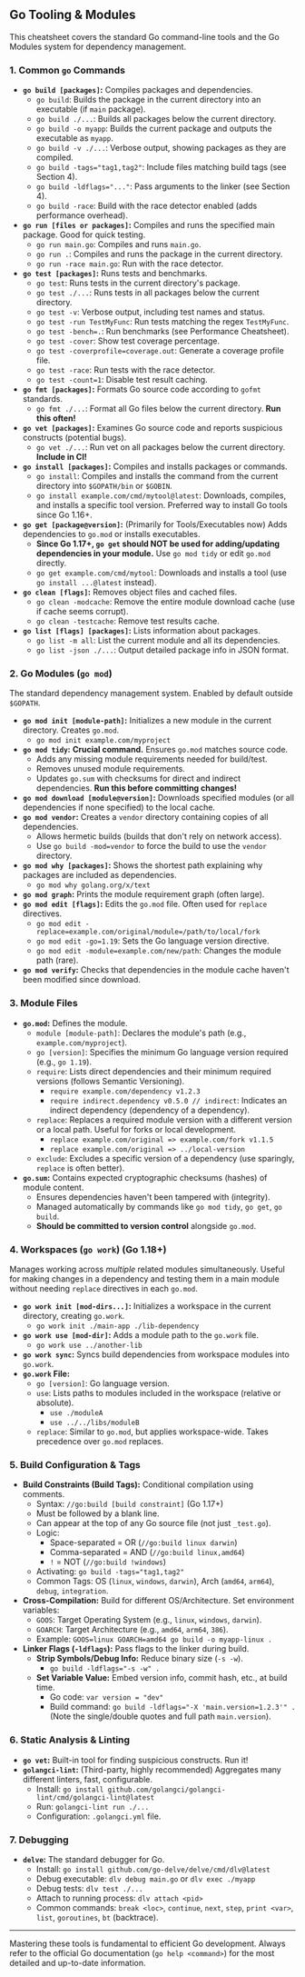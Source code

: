 ## Go Tooling & Modules

This cheatsheet covers the standard Go command-line tools and the Go Modules system for dependency management.

### 1. Common `go` Commands

*   **`go build [packages]`:** Compiles packages and dependencies.
    *   `go build`: Builds the package in the current directory into an executable (if `main` package).
    *   `go build ./...`: Builds all packages below the current directory.
    *   `go build -o myapp`: Builds the current package and outputs the executable as `myapp`.
    *   `go build -v ./...`: Verbose output, showing packages as they are compiled.
    *   `go build -tags="tag1,tag2"`: Include files matching build tags (see Section 4).
    *   `go build -ldflags="..."`: Pass arguments to the linker (see Section 4).
    *   `go build -race`: Build with the race detector enabled (adds performance overhead).
*   **`go run [files or packages]`:** Compiles and runs the specified main package. Good for quick testing.
    *   `go run main.go`: Compiles and runs `main.go`.
    *   `go run .`: Compiles and runs the package in the current directory.
    *   `go run -race main.go`: Run with the race detector.
*   **`go test [packages]`:** Runs tests and benchmarks.
    *   `go test`: Runs tests in the current directory's package.
    *   `go test ./...`: Runs tests in all packages below the current directory.
    *   `go test -v`: Verbose output, including test names and status.
    *   `go test -run TestMyFunc`: Run tests matching the regex `TestMyFunc`.
    *   `go test -bench=.`: Run benchmarks (see Performance Cheatsheet).
    *   `go test -cover`: Show test coverage percentage.
    *   `go test -coverprofile=coverage.out`: Generate a coverage profile file.
    *   `go test -race`: Run tests with the race detector.
    *   `go test -count=1`: Disable test result caching.
*   **`go fmt [packages]`:** Formats Go source code according to `gofmt` standards.
    *   `go fmt ./...`: Format all Go files below the current directory. **Run this often!**
*   **`go vet [packages]`:** Examines Go source code and reports suspicious constructs (potential bugs).
    *   `go vet ./...`: Run vet on all packages below the current directory. **Include in CI!**
*   **`go install [packages]`:** Compiles and installs packages or commands.
    *   `go install`: Compiles and installs the command from the current directory into `$GOPATH/bin` or `$GOBIN`.
    *   `go install example.com/cmd/mytool@latest`: Downloads, compiles, and installs a specific tool version. Preferred way to install Go tools since Go 1.16+.
*   **`go get [package@version]`:** (Primarily for Tools/Executables now) Adds dependencies to `go.mod` or installs executables.
    *   **Since Go 1.17+, `go get` should NOT be used for adding/updating dependencies in your module.** Use `go mod tidy` or edit `go.mod` directly.
    *   `go get example.com/cmd/mytool`: Downloads and installs a tool (use `go install ...@latest` instead).
*   **`go clean [flags]`:** Removes object files and cached files.
    *   `go clean -modcache`: Remove the entire module download cache (use if cache seems corrupt).
    *   `go clean -testcache`: Remove test results cache.
*   **`go list [flags] [packages]`:** Lists information about packages.
    *   `go list -m all`: List the current module and all its dependencies.
    *   `go list -json ./...`: Output detailed package info in JSON format.

### 2. Go Modules (`go mod`)

The standard dependency management system. Enabled by default outside `$GOPATH`.

*   **`go mod init [module-path]`:** Initializes a new module in the current directory. Creates `go.mod`.
    *   `go mod init example.com/myproject`
*   **`go mod tidy`:** **Crucial command.** Ensures `go.mod` matches source code.
    *   Adds any missing module requirements needed for build/test.
    *   Removes unused module requirements.
    *   Updates `go.sum` with checksums for direct and indirect dependencies. **Run this before committing changes!**
*   **`go mod download [module@version]`:** Downloads specified modules (or all dependencies if none specified) to the local cache.
*   **`go mod vendor`:** Creates a `vendor` directory containing copies of all dependencies.
    *   Allows hermetic builds (builds that don't rely on network access).
    *   Use `go build -mod=vendor` to force the build to use the `vendor` directory.
*   **`go mod why [packages]`:** Shows the shortest path explaining why packages are included as dependencies.
    *   `go mod why golang.org/x/text`
*   **`go mod graph`:** Prints the module requirement graph (often large).
*   **`go mod edit [flags]`:** Edits the `go.mod` file. Often used for `replace` directives.
    *   `go mod edit -replace=example.com/original/module=/path/to/local/fork`
    *   `go mod edit -go=1.19`: Sets the Go language version directive.
    *   `go mod edit -module=example.com/new/path`: Changes the module path (rare).
*   **`go mod verify`:** Checks that dependencies in the module cache haven't been modified since download.

### 3. Module Files

*   **`go.mod`:** Defines the module.
    *   `module [module-path]`: Declares the module's path (e.g., `example.com/myproject`).
    *   `go [version]`: Specifies the minimum Go language version required (e.g., `go 1.19`).
    *   `require`: Lists direct dependencies and their minimum required versions (follows Semantic Versioning).
        *   `require example.com/dependency v1.2.3`
        *   `require indirect.dependency v0.5.0 // indirect`: Indicates an indirect dependency (dependency of a dependency).
    *   `replace`: Replaces a required module version with a different version or a local path. Useful for forks or local development.
        *   `replace example.com/original => example.com/fork v1.1.5`
        *   `replace example.com/original => ../local-version`
    *   `exclude`: Excludes a specific version of a dependency (use sparingly, `replace` is often better).
*   **`go.sum`:** Contains expected cryptographic checksums (hashes) of module content.
    *   Ensures dependencies haven't been tampered with (integrity).
    *   Managed automatically by commands like `go mod tidy`, `go get`, `go build`.
    *   **Should be committed to version control** alongside `go.mod`.

### 4. Workspaces (`go work`) (Go 1.18+)

Manages working across *multiple* related modules simultaneously. Useful for making changes in a dependency and testing them in a main module without needing `replace` directives in each `go.mod`.

*   **`go work init [mod-dirs...]`:** Initializes a workspace in the current directory, creating `go.work`.
    *   `go work init ./main-app ./lib-dependency`
*   **`go work use [mod-dir]`:** Adds a module path to the `go.work` file.
    *   `go work use ../another-lib`
*   **`go work sync`:** Syncs build dependencies from workspace modules into `go.work`.
*   **`go.work` File:**
    *   `go [version]`: Go language version.
    *   `use`: Lists paths to modules included in the workspace (relative or absolute).
        *   `use ./moduleA`
        *   `use ../../libs/moduleB`
    *   `replace`: Similar to `go.mod`, but applies workspace-wide. Takes precedence over `go.mod` replaces.

### 5. Build Configuration & Tags

*   **Build Constraints (Build Tags):** Conditional compilation using comments.
    *   Syntax: `//go:build [build constraint]` (Go 1.17+)
    *   Must be followed by a blank line.
    *   Can appear at the top of any Go source file (not just `_test.go`).
    *   Logic:
        *   Space-separated = OR (`//go:build linux darwin`)
        *   Comma-separated = AND (`//go:build linux,amd64`)
        *   `!` = NOT (`//go:build !windows`)
    *   Activating: `go build -tags="tag1,tag2"`
    *   Common Tags: OS (`linux`, `windows`, `darwin`), Arch (`amd64`, `arm64`), `debug`, `integration`.
*   **Cross-Compilation:** Build for different OS/Architecture. Set environment variables:
    *   `GOOS`: Target Operating System (e.g., `linux`, `windows`, `darwin`).
    *   `GOARCH`: Target Architecture (e.g., `amd64`, `arm64`, `386`).
    *   Example: `GOOS=linux GOARCH=amd64 go build -o myapp-linux .`
*   **Linker Flags (`-ldflags`):** Pass flags to the linker during build.
    *   **Strip Symbols/Debug Info:** Reduce binary size (`-s -w`).
        *   `go build -ldflags="-s -w" .`
    *   **Set Variable Value:** Embed version info, commit hash, etc., at build time.
        *   Go code: `var version = "dev"`
        *   Build command: `go build -ldflags="-X 'main.version=1.2.3'" .` (Note the single/double quotes and full path `main.version`).

### 6. Static Analysis & Linting

*   **`go vet`:** Built-in tool for finding suspicious constructs. Run it!
*   **`golangci-lint`:** (Third-party, highly recommended) Aggregates many different linters, fast, configurable.
    *   Install: `go install github.com/golangci/golangci-lint/cmd/golangci-lint@latest`
    *   Run: `golangci-lint run ./...`
    *   Configuration: `.golangci.yml` file.

### 7. Debugging

*   **`delve`:** The standard debugger for Go.
    *   Install: `go install github.com/go-delve/delve/cmd/dlv@latest`
    *   Debug executable: `dlv debug main.go` or `dlv exec ./myapp`
    *   Debug tests: `dlv test ./...`
    *   Attach to running process: `dlv attach <pid>`
    *   Common commands: `break <loc>`, `continue`, `next`, `step`, `print <var>`, `list`, `goroutines`, `bt` (backtrace).

---

Mastering these tools is fundamental to efficient Go development. Always refer to the official Go documentation (`go help <command>`) for the most detailed and up-to-date information.
